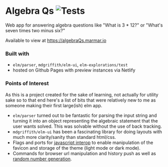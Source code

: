 # Algebra Qs ![Tests](https://github.com/marcmartino/AlgebraQs/actions/workflows/test.yml/badge.svg)

Web app for answering algebra questions like "What is 3 \* 12?" or "What's seven times two minus six?"

Available to view at https://algebraQs.marmar.io

### Built with

- `elm/parser`, `mdgriffith/elm-ui`, `elm-explorations/test`
- hosted on Github Pages with preview instances via Netlify

### Points of Interest

As this is a project created for the sake of learning, not actually for utility sake so to that end here's a list of bits that were relatively new to me as someone making their first large(ish) elm app.

- `elm/parser` turned out to be fantastic for parsing the input string and turning it into an object representing the algebraic statement that the user wants solved. This was solvable without the use of back tracking.
- `mdgriffith/elm-ui` has been a fascinating library for doing layouts with much more clarity/sanity than standard html/css.
- Flags and ports for [javascript interop](https://github.com/marcmartino/AlgebraQs/blob/master/src/index.js) to enable manipulation of the favicon and storage of the theme (light mode or dark mode).
- Commands for browser url manipulation and history push as well as [random number generation](https://github.com/marcmartino/AlgebraQs/blob/master/src/ExampleStatementGenerator.elm).
